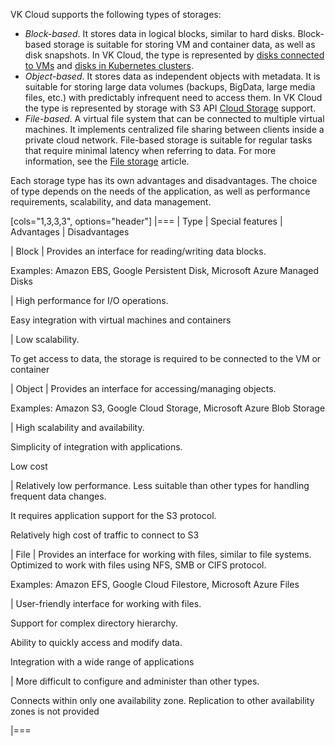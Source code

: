 VK Cloud supports the following types of storages:

- _Block-based_. It stores data in logical blocks, similar to hard disks. Block-based storage is suitable for storing VM and container data, as well as disk snapshots. In VK Cloud, the type is represented by [disks connected to VMs](https://cloud.vk.com/docs/en/computing/iaas/concepts/about#disks) and [disks in Kubernetes clusters](https://cloud.vk.com/docs/en/kubernetes/k8s/concepts/storage).
- _Object-based_. It stores data as independent objects with metadata. It is suitable for storing large data volumes (backups, BigData, large media files, etc.) with predictably infrequent need to access them. In VK Cloud the type is represented by storage with S3 API [Cloud Storage](https://cloud.vk.com/docs/en/storage/s3) support.
- _File-based_. A virtual file system that can be connected to multiple virtual machines. It implements centralized file sharing between clients inside a private cloud network. File-based storage is suitable for regular tasks that require minimal latency when referring to data. For more information, see the [File storage](https://cloud.vk.com/docs/en/computing/iaas/concepts/about#file_storage) article.

Each storage type has its own advantages and disadvantages. The choice of type depends on the needs of the application, as well as performance requirements, scalability, and data management.

[cols="1,3,3,3", options="header"]
|===
| Type
| Special features
| Advantages
| Disadvantages 

| Block
| Provides an interface for reading/writing data blocks.

Examples: Amazon EBS, Google Persistent Disk, Microsoft Azure Managed Disks

| High performance for I/O operations.

Easy integration with virtual machines and containers

| Low scalability.

To get access to data, the storage is required to be connected to the VM or container

| Object
| Provides an interface for accessing/managing objects.

Examples: Amazon S3, Google Cloud Storage, Microsoft Azure Blob Storage

| High scalability and availability.

Simplicity of integration with applications.

Low cost

| Relatively low performance. Less suitable than other types for handling frequent data changes.

It requires application support for the S3 protocol.

Relatively high cost of traffic to connect to S3

| File
| Provides an interface for working with files, similar to file systems. Optimized to work with files using NFS, SMB or CIFS protocol.

Examples: Amazon EFS, Google Cloud Filestore, Microsoft Azure Files

| User-friendly interface for working with files.

Support for complex directory hierarchy.

Ability to quickly access and modify data.
 
Integration with a wide range of applications

| More difficult to configure and administer than other types.

Connects within only one availability zone. Replication to other availability zones is not provided

|===
